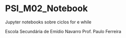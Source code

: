 # PSI_M02_Notebook
Jupyter notebooks sobre ciclos for e while

Escola Secundária de Emídio Navarro
Prof. Paulo Ferreira
